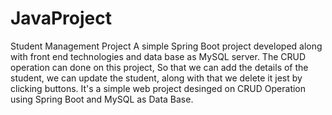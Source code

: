# JavaProject
Student Management Project
A simple Spring Boot project developed along with front end technologies and data base as MySQL server.
The CRUD operation can done on this project, So that we can add the details of the student, we can update the student, along with that we delete it 
jest by clicking buttons. It's a simple web project desinged on CRUD Operation using Spring Boot and MySQL as Data Base.


